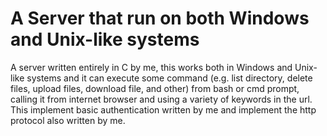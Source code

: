 # A Server that run on both Windows and Unix-like systems
A server written entirely in C by me, this works both in Windows and Unix-like systems and it can execute some command (e.g. list directory, delete files, upload files, download file, and other) from bash or cmd prompt, calling it from internet browser and using a variety of keywords in the url. This implement basic authentication written by me and implement the http protocol also written by me.
